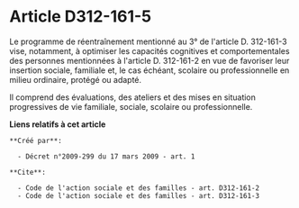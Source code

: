 # Article D312-161-5

Le programme de réentraînement mentionné au 3° de l'article D. 312-161-3 vise, notamment, à optimiser les capacités
cognitives et comportementales des personnes mentionnées à l'article D. 312-161-2 en vue de favoriser leur insertion sociale,
familiale et, le cas échéant, scolaire ou professionnelle en milieu ordinaire, protégé ou adapté. 

Il comprend des évaluations, des ateliers et des mises en situation progressives de vie familiale, sociale, scolaire ou
professionnelle.

**Liens relatifs à cet article**

	**Créé par**:

	  - Décret n°2009-299 du 17 mars 2009 - art. 1

	**Cite**:

	  - Code de l'action sociale et des familles - art. D312-161-2
	  - Code de l'action sociale et des familles - art. D312-161-3
